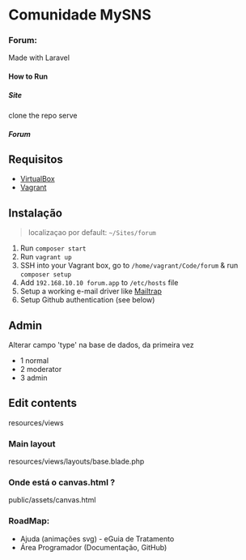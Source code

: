 # Comunidade MySNS

### Forum:
Made with Laravel

#### How to Run
##### Site
clone the repo
serve

##### Forum
## Requisitos

- [VirtualBox](https://www.virtualbox.org/)
- [Vagrant](https://www.vagrantup.com/)

## Instalação

>  localizaçao por default: `~/Sites/forum`

1. Run `composer start`
2. Run `vagrant up`
3. SSH into your Vagrant box, go to `/home/vagrant/Code/forum` & run `composer setup`
4. Add `192.168.10.10 forum.app` to `/etc/hosts` file
5. Setup a working e-mail driver like [Mailtrap](https://mailtrap.io/)
6. Setup Github authentication (see below)


## Admin
Alterar campo 'type' na base de dados, da primeira vez
- 1 normal
- 2 moderator
- 3 admin

## Edit contents
resources/views

### Main layout
resources/views/layouts/base.blade.php

### Onde está o canvas.html ?
public/assets/canvas.html



### RoadMap:
* Ajuda (animações svg) - eGuia de Tratamento
* Área Programador (Documentação, GitHub)